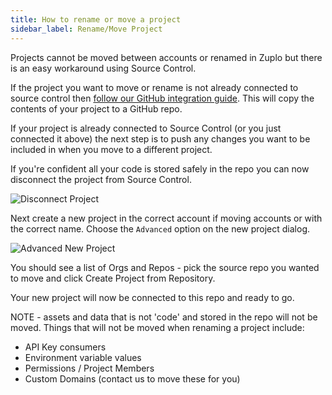 ```yaml
---
title: How to rename or move a project
sidebar_label: Rename/Move Project
---
```


Projects cannot be moved between accounts or renamed in Zuplo but there is an easy workaround using Source Control.

If the project you want to move or rename is not already connected to source control then [follow our GitHub integration guide](/docs/articles/github-source-control). This will copy the contents of your project to a GitHub repo.

If your project is already connected to Source Control (or you just connected it above) the next step is to push any changes you want to be included in when you move to a different project.

If you're confident all your code is stored safely in the repo you can now disconnect the project from Source Control.

![Disconnect Project](./media/disconnect-project.png)

Next create a new project in the correct account if moving accounts or with the correct name. Choose the `Advanced` option on the new project dialog.

![Advanced New Project](./media/advanced-new-project.png)

You should see a list of Orgs and Repos - pick the source repo you wanted to move and click Create Project from Repository.

Your new project will now be connected to this repo and ready to go.

NOTE - assets and data that is not 'code' and stored in the repo will not be moved. Things that will not be moved when renaming a project include:

- API Key consumers
- Environment variable values
- Permissions / Project Members
- Custom Domains (contact us to move these for you)

